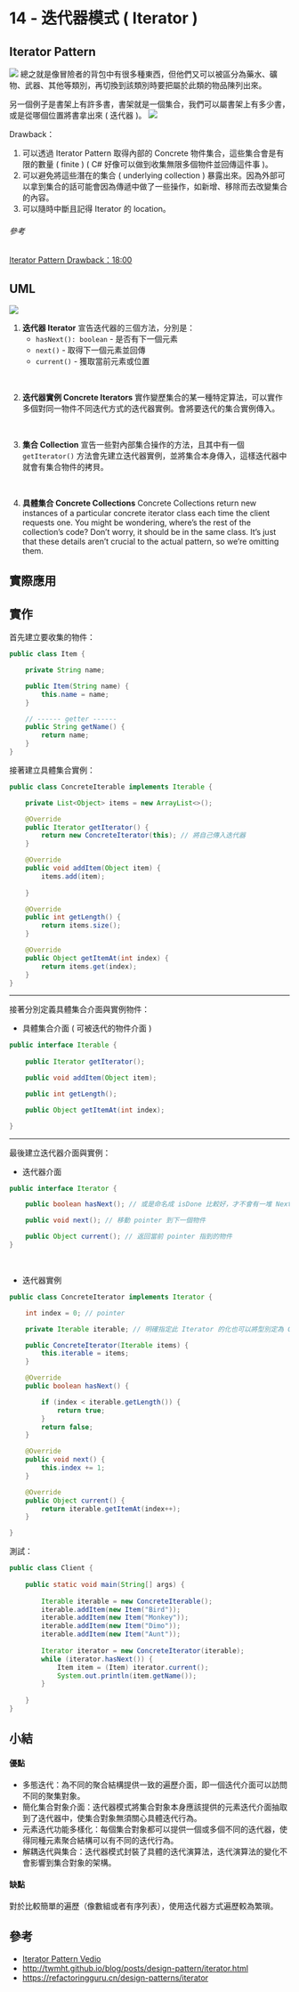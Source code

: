 # 14 - 迭代器模式 ( Iterator )

## Iterator Pattern 

![](/images/iterator-1.png)
總之就是像冒險者的背包中有很多種東西，但他們又可以被區分為藥水、礦物、武器、其他等類別，再切換到該類別時要把屬於此類的物品陳列出來。

另一個例子是書架上有許多書，書架就是一個集合，我們可以屬書架上有多少書，或是從哪個位置將書拿出來 ( 迭代器 )。
![](/images/iterator-2.png)

Drawback：
1. 可以透過 Iterator Pattern 取得內部的 Concrete 物件集合，這些集合會是有限的數量 ( finite ) ( C# 好像可以做到收集無限多個物件並回傳這件事 )。
2. 可以避免將這些潛在的集合 ( underlying collection ) 暴露出來。因為外部可以拿到集合的話可能會因為傳遞中做了一些操作，如新增、移除而去改變集合的內容。
3. 可以隨時中斷且記得 Iterator 的 location。


###### 參考
[Iterator Pattern Drawback：18:00](https://www.youtube.com/watch?v=uNTNEfwYXhI&list=PLrhzvIcii6GNjpARdnO4ueTUAVR9eMBpc&index=16)

## UML
![](/images/iterator-3.png)

1. **迭代器 Iterator**
宣告迭代器的三個方法，分別是：
    * `hasNext(): boolean` - 是否有下一個元素
    * `next()` - 取得下一個元素並回傳
    * `current()` - 獲取當前元素或位置
<br/>

2. **迭代器實例 Concrete Iterators** 
實作變歷集合的某一種特定算法，可以實作多個對同一物件不同迭代方式的迭代器實例。會將要迭代的集合實例傳入。
<br/>

3. **集合 Collection** 
宣告一些對內部集合操作的方法，且其中有一個 `getIterator()` 方法會先建立迭代器實例，並將集合本身傳入，這樣迭代器中就會有集合物件的拷貝。
<br/>

4. **具體集合 Concrete Collections** 
Concrete Collections return new instances of a particular concrete iterator class each time the client requests one. You might be wondering, where’s the rest of the collection’s code? Don’t worry, it should be in the same class. It’s just that these details aren’t crucial to the actual pattern, so we’re omitting them.

## 實際應用

## 實作
首先建立要收集的物件：
```java
public class Item {

    private String name;

    public Item(String name) {
        this.name = name;
    }

    // ------ getter ------
    public String getName() {
        return name;
    }
}
```

接著建立具體集合實例：
```java
public class ConcreteIterable implements Iterable {

    private List<Object> items = new ArrayList<>();

    @Override
    public Iterator getIterator() {
        return new ConcreteIterator(this); // 將自己傳入迭代器
    }

    @Override
    public void addItem(Object item) {
        items.add(item);
        
    }

    @Override
    public int getLength() {
        return items.size();
    }

    @Override
    public Object getItemAt(int index) {
        return items.get(index);
    }
}
```

---
接著分別定義具體集合介面與實例物件：
* 具體集合介面 ( 可被迭代的物件介面 )
```java
public interface Iterable {
	
    public Iterator getIterator();

    public void addItem(Object item);

    public int getLength();

    public Object getItemAt(int index);

}
```

---
最後建立迭代器介面與實例：
* 迭代器介面
```java
public interface Iterator {

    public boolean hasNext(); // 或是命名成 isDone 比較好，才不會有一堆 Next 在那邊!!!

    public void next(); // 移動 pointer 到下一個物件

    public Object current(); // 返回當前 pointer 指到的物件
}
```
<br/>

* 迭代器實例
```java
public class ConcreteIterator implements Iterator {

    int index = 0; // pointer

    private Iterable iterable; // 明確指定此 Iterator 的化也可以將型別定為 ConcreteIterable

    public ConcreteIterator(Iterable items) {
        this.iterable = items;
    }

    @Override
    public boolean hasNext() {

        if (index < iterable.getLength()) {
            return true;
        }
        return false;
    }

    @Override
    public void next() {
        this.index += 1;
    }

    @Override
    public Object current() {
        return iterable.getItemAt(index++); 
    }

}
```

測試：
```java
public class Client {
	
    public static void main(String[] args) {
        
        Iterable iterable = new ConcreteIterable();
        iterable.addItem(new Item("Bird"));
        iterable.addItem(new Item("Monkey"));
        iterable.addItem(new Item("Dimo"));
        iterable.addItem(new Item("Aunt"));
        
        Iterator iterator = new ConcreteIterator(iterable);
        while (iterator.hasNext()) {
            Item item = (Item) iterator.current();
            System.out.println(item.getName());
        }
        
    }
}
```

## 小結

#### 優點
* 多態迭代：為不同的聚合結構提供一致的遍歷介面，即一個迭代介面可以訪問不同的聚集對象。
* 簡化集合對象介面：迭代器模式將集合對象本身應該提供的元素迭代介面抽取到了迭代器中，使集合對象無須關心具體迭代行為。
* 元素迭代功能多樣化：每個集合對象都可以提供一個或多個不同的迭代器，使得同種元素聚合結構可以有不同的迭代行為。
* 解耦迭代與集合：迭代器模式封裝了具體的迭代演算法，迭代演算法的變化不會影響到集合對象的架構。

#### 缺點
對於比較簡單的遍歷（像數組或者有序列表），使用迭代器方式遍歷較為繁瑣。

## 參考
* [Iterator Pattern Vedio](https://www.youtube.com/watch?v=uNTNEfwYXhI&list=PLrhzvIcii6GNjpARdnO4ueTUAVR9eMBpc&index=16)
* http://twmht.github.io/blog/posts/design-pattern/iterator.html
* https://refactoringguru.cn/design-patterns/iterator
